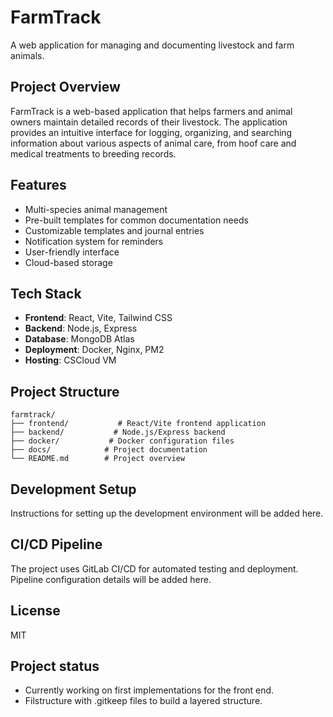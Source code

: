 # FarmTrack

A web application for managing and documenting livestock and farm animals.

## Project Overview

FarmTrack is a web-based application that helps farmers and animal owners maintain detailed records of their livestock. The application provides an intuitive interface for logging, organizing, and searching information about various aspects of animal care, from hoof care and medical treatments to breeding records.

## Features

- Multi-species animal management
- Pre-built templates for common documentation needs
- Customizable templates and journal entries
- Notification system for reminders
- User-friendly interface
- Cloud-based storage

## Tech Stack

- **Frontend**: React, Vite, Tailwind CSS
- **Backend**: Node.js, Express
- **Database**: MongoDB Atlas
- **Deployment**: Docker, Nginx, PM2
- **Hosting**: CSCloud VM

## Project Structure

```
farmtrack/
├── frontend/           # React/Vite frontend application
├── backend/           # Node.js/Express backend
├── docker/           # Docker configuration files
├── docs/            # Project documentation
└── README.md        # Project overview
```

## Development Setup

Instructions for setting up the development environment will be added here.

## CI/CD Pipeline

The project uses GitLab CI/CD for automated testing and deployment. Pipeline configuration details will be added here.

## License
MIT

## Project status
- Currently working on first implementations for the front end.
- Filstructure with .gitkeep files to build a layered structure.